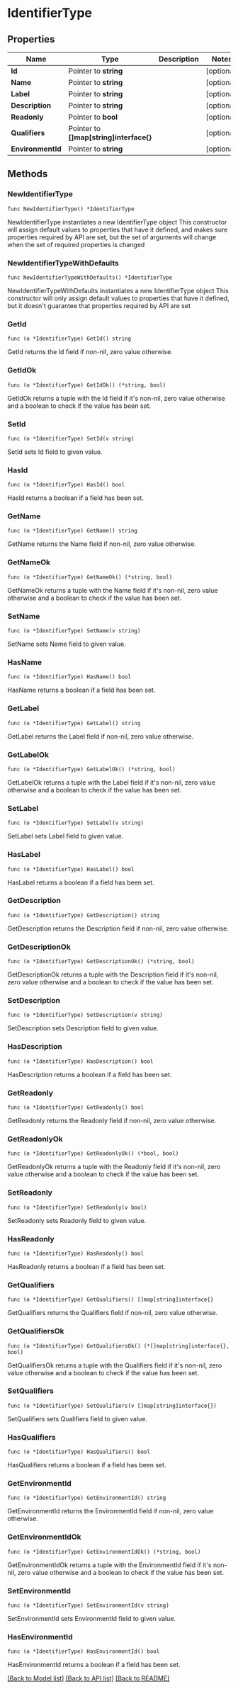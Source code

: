 # IdentifierType

## Properties

Name | Type | Description | Notes
------------ | ------------- | ------------- | -------------
**Id** | Pointer to **string** |  | [optional] 
**Name** | Pointer to **string** |  | [optional] 
**Label** | Pointer to **string** |  | [optional] 
**Description** | Pointer to **string** |  | [optional] 
**Readonly** | Pointer to **bool** |  | [optional] 
**Qualifiers** | Pointer to **[]map[string]interface{}** |  | [optional] 
**EnvironmentId** | Pointer to **string** |  | [optional] 

## Methods

### NewIdentifierType

`func NewIdentifierType() *IdentifierType`

NewIdentifierType instantiates a new IdentifierType object
This constructor will assign default values to properties that have it defined,
and makes sure properties required by API are set, but the set of arguments
will change when the set of required properties is changed

### NewIdentifierTypeWithDefaults

`func NewIdentifierTypeWithDefaults() *IdentifierType`

NewIdentifierTypeWithDefaults instantiates a new IdentifierType object
This constructor will only assign default values to properties that have it defined,
but it doesn't guarantee that properties required by API are set

### GetId

`func (o *IdentifierType) GetId() string`

GetId returns the Id field if non-nil, zero value otherwise.

### GetIdOk

`func (o *IdentifierType) GetIdOk() (*string, bool)`

GetIdOk returns a tuple with the Id field if it's non-nil, zero value otherwise
and a boolean to check if the value has been set.

### SetId

`func (o *IdentifierType) SetId(v string)`

SetId sets Id field to given value.

### HasId

`func (o *IdentifierType) HasId() bool`

HasId returns a boolean if a field has been set.

### GetName

`func (o *IdentifierType) GetName() string`

GetName returns the Name field if non-nil, zero value otherwise.

### GetNameOk

`func (o *IdentifierType) GetNameOk() (*string, bool)`

GetNameOk returns a tuple with the Name field if it's non-nil, zero value otherwise
and a boolean to check if the value has been set.

### SetName

`func (o *IdentifierType) SetName(v string)`

SetName sets Name field to given value.

### HasName

`func (o *IdentifierType) HasName() bool`

HasName returns a boolean if a field has been set.

### GetLabel

`func (o *IdentifierType) GetLabel() string`

GetLabel returns the Label field if non-nil, zero value otherwise.

### GetLabelOk

`func (o *IdentifierType) GetLabelOk() (*string, bool)`

GetLabelOk returns a tuple with the Label field if it's non-nil, zero value otherwise
and a boolean to check if the value has been set.

### SetLabel

`func (o *IdentifierType) SetLabel(v string)`

SetLabel sets Label field to given value.

### HasLabel

`func (o *IdentifierType) HasLabel() bool`

HasLabel returns a boolean if a field has been set.

### GetDescription

`func (o *IdentifierType) GetDescription() string`

GetDescription returns the Description field if non-nil, zero value otherwise.

### GetDescriptionOk

`func (o *IdentifierType) GetDescriptionOk() (*string, bool)`

GetDescriptionOk returns a tuple with the Description field if it's non-nil, zero value otherwise
and a boolean to check if the value has been set.

### SetDescription

`func (o *IdentifierType) SetDescription(v string)`

SetDescription sets Description field to given value.

### HasDescription

`func (o *IdentifierType) HasDescription() bool`

HasDescription returns a boolean if a field has been set.

### GetReadonly

`func (o *IdentifierType) GetReadonly() bool`

GetReadonly returns the Readonly field if non-nil, zero value otherwise.

### GetReadonlyOk

`func (o *IdentifierType) GetReadonlyOk() (*bool, bool)`

GetReadonlyOk returns a tuple with the Readonly field if it's non-nil, zero value otherwise
and a boolean to check if the value has been set.

### SetReadonly

`func (o *IdentifierType) SetReadonly(v bool)`

SetReadonly sets Readonly field to given value.

### HasReadonly

`func (o *IdentifierType) HasReadonly() bool`

HasReadonly returns a boolean if a field has been set.

### GetQualifiers

`func (o *IdentifierType) GetQualifiers() []map[string]interface{}`

GetQualifiers returns the Qualifiers field if non-nil, zero value otherwise.

### GetQualifiersOk

`func (o *IdentifierType) GetQualifiersOk() (*[]map[string]interface{}, bool)`

GetQualifiersOk returns a tuple with the Qualifiers field if it's non-nil, zero value otherwise
and a boolean to check if the value has been set.

### SetQualifiers

`func (o *IdentifierType) SetQualifiers(v []map[string]interface{})`

SetQualifiers sets Qualifiers field to given value.

### HasQualifiers

`func (o *IdentifierType) HasQualifiers() bool`

HasQualifiers returns a boolean if a field has been set.

### GetEnvironmentId

`func (o *IdentifierType) GetEnvironmentId() string`

GetEnvironmentId returns the EnvironmentId field if non-nil, zero value otherwise.

### GetEnvironmentIdOk

`func (o *IdentifierType) GetEnvironmentIdOk() (*string, bool)`

GetEnvironmentIdOk returns a tuple with the EnvironmentId field if it's non-nil, zero value otherwise
and a boolean to check if the value has been set.

### SetEnvironmentId

`func (o *IdentifierType) SetEnvironmentId(v string)`

SetEnvironmentId sets EnvironmentId field to given value.

### HasEnvironmentId

`func (o *IdentifierType) HasEnvironmentId() bool`

HasEnvironmentId returns a boolean if a field has been set.


[[Back to Model list]](../README.md#documentation-for-models) [[Back to API list]](../README.md#documentation-for-api-endpoints) [[Back to README]](../README.md)


